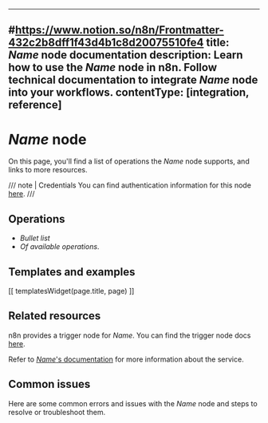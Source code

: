 <!--
# How to use this template

1. Make a new branch. If working on an internal ticket, include it at the start of the name. For example, DOC-123-feature-summary.
2. Create a new file, or find the file you want to edit, in integrations/builtin/app-nodes/. If creating a new file, pay attention to the naming conventions: it should match the node name in the codex file. For example, in the Active Campaign node, the codex file (https://github.com/n8n-io/n8n/blob/master/packages/nodes-base/nodes/ActiveCampaign/ActiveCampaign.node.json) reads: `"node": "n8n-nodes-base.activeCampaign"`. So the app node file name is n8n-nodes-base.activeCampaign.
3. Copy the template into the file (don't copy this comment).
4. Placeholder text is in _italic_ or between <>. Make sure to replace it! 
5. Before publishing, delete any comments.

Use the style guide: https://github.com/n8n-io/n8n-docs/wiki
You can find more info on working with the docs project in the README: https://github.com/n8n-io/n8n-docs/blob/main/README.md

-->

<!--
Set the meta title and meta description in the frontmatter
-->

---
#https://www.notion.so/n8n/Frontmatter-432c2b8dff1f43d4b1c8d20075510fe4
title: _Name_ node documentation
description: Learn how to use the _Name_ node in n8n. Follow technical documentation to integrate _Name_ node into your workflows.
contentType: [integration, reference]
---

<!-- 
The title should be the name of the integration 
Match the brand name exactly. For example, GitHub NOT Github
When you add this node to nav.yml in the navigation, prepend it with the `_Name_:` only, for example ActiveCampaign: _relativepath_
-->
# _Name_ node

<!-- Briefly summarize the node. For example:

Use the _Name_ node to automate work in _Name_ and integrate _Name_ with other applications. n8n has built-in support for a wide range of _Name_ features, which includes creating, updating, and deleting events, people, tags, and signatures. -->

On this page, you'll find a list of operations the _Name_ node supports, and links to more resources.

///  note  | Credentials
You can find authentication information for this node [here](/integrations/builtin/credentials/_Name_.md).
///


## Operations

* _Bullet list_
* _Of available operations_.

## Templates and examples

<!-- see https://www.notion.so/n8n/Pull-in-templates-for-the-integrations-pages-37c716837b804d30a33b47475f6e3780 -->
[[ templatesWidget(page.title, page) ]]

## Related resources

<!-- provide a link to the trigger node docs, if there is a trigger node for this service -->
n8n provides a trigger node for _Name_. You can find the trigger node docs [here](/integrations/builtin/trigger-nodes/n8n-nodes-base._Name_trigger.md).


<!-- add a link to the service's documentation. This should usually go direct to the API docs -->
Refer to [_Name_'s documentation]() for more information about the service.

<!-- IF THE NODE SUPPORTS PREDEFINED CREDS
let users know they can use the HTTP node if their operation isn't supported 
--8<-- "_snippets/integrations/builtin/app-nodes/operation-not-supported.md"
-->

## Common issues

<!-- 
if the node is small enough for a single page, add the sentence below. Create a subheading below this for each error, quirk, pain point, or other complex topic that might trip people up
-->
Here are some common errors and issues with the _Name_ node and steps to resolve or troubleshoot them.
<!-- 
If the node is large enough to warrant subpages, create a separate Common issues page using the common-issues.md template and link to it here using this text:

For common questions or issues and suggested solutions, refer to [Common issues](/integrations/builtin/_filepath_.md).

-->
